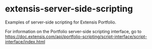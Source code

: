 # extensis-server-side-scripting

Examples of server-side scripting for Extensis Portfolio.

For information on the Portfolio server-side scripting interface, go to https://doc.extensis.com/api/portfolio-scripting/script-interface/script-interface/index.html
